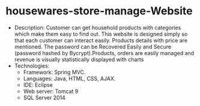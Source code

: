 # housewares-store-manage-Website
- Description: Customer can get household products with categories which make them easy to find out. This website is designed simply so that each customer can interact easily. Products details with price are mentioned. The password can be Recovered Easily and Secure (password hashed by Bycrypt).Products, orders are easily managed and revenue is visually statistically displayed with charts
- Technologies: 
  + Framework: Spring MVC.
  + Languages: Java, HTML, CSS, AJAX.
  + IDE: Eclipse
  + Web server: Tomcat 9
  + SQL Server 2014
  
